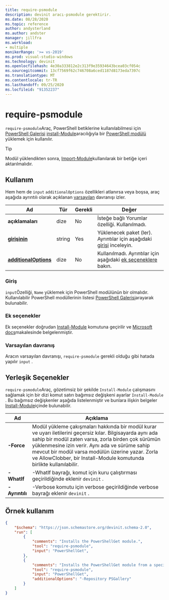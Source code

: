 ```yaml
---
title: require-psmodule
description: devinit aracı-psmodule gerektirir.
ms.date: 08/28/2020
ms.topic: reference
author: andysterland
ms.author: andster
manager: jillfra
ms.workload:
- multiple
monikerRange: '>= vs-2019'
ms.prod: visual-studio-windows
ms.technology: devinit
ms.openlocfilehash: 4e30a333812e2c313f9e35934643bcea03cf054c
ms.sourcegitcommit: 13cf7569f62c746708a6ced1187d8173eda7397c
ms.translationtype: MT
ms.contentlocale: tr-TR
ms.lasthandoff: 09/25/2020
ms.locfileid: "91352237"
---
```

# <a name="require-psmodule"></a>require-psmodule

`require-psmodule`Araç, PowerShell betiklerine kullanılabilmesi için [PowerShell Galerisi](https://www.powershellgallery.com/) [install-Module](https://docs.microsoft.com/powershell/module/powershellget/install-module?view=powershell-7&preserve-view=true)aracılığıyla bir [PowerShell modülü](https://docs.microsoft.com/powershell/scripting/developer/module/understanding-a-windows-powershell-module?view=powershell-7&preserve-view=true) yüklemek için kullanılır.

> [!TIP] 
> Modül yüklendikten sonra, [Import-Module](https://docs.microsoft.com/powershell/module/microsoft.powershell.core/import-module?view=powershell-7&preserve-view=true)kullanılarak bir betiğe içeri aktarılmalıdır.

## <a name="usage"></a>Kullanım

Hem hem de `input` `additionalOptions` özellikleri atlanırsa veya boşsa, araç aşağıda ayrıntılı olarak açıklanan [varsayılan](#default-behavior) davranışı izler.

| Ad                                             | Tür   | Gerekli | Değer                                                                                   |
|--------------------------------------------------|--------|----------|-----------------------------------------------------------------------------------------|
| **açıklamaları**                                     | dize | No       | İsteğe bağlı Yorumlar özelliği. Kullanılmadı.                                                   |
| [**girişinin**](#input)                              | string | Yes      | Yüklenecek paket (ler). Ayrıntılar için aşağıdaki [girişi](#input) inceleyin.                       |
| [**additionalOptions**](#additional-options)     | dize | No       | Kullanılmadı. Ayrıntılar için aşağıdaki [ek seçeneklere](#additional-options) bakın.              |

### <a name="input"></a>Giriş

`input`Özelliği, `Name` yüklemek için PowerShell modülünün bir olmalıdır. Kullanılabilir PowerShell modüllerinin listesi [PowerShell Galerisi](https://www.powershellgallery.com/)arayarak bulunabilir.

### <a name="additional-options"></a>Ek seçenekler

Ek seçenekler doğrudan [Install-Module](https://docs.microsoft.com/powershell/module/powershellget/install-module?view=powershell-7&preserve-view=true) komutuna geçirilir ve [Microsoft docs](https://docs.microsoft.com/powershell/module/powershellget/install-module?view=powershell-7&preserve-view=true)makalesinde belgelenmiştir.

### <a name="default-behavior"></a>Varsayılan davranış

Aracın varsayılan davranışı, `require-psmodule` gerekli olduğu gibi hatada yapılır `input` .

## <a name="builtin-options"></a>Yerleşik Seçenekler

`require-psmodule`Araç, gözetimsiz bir şekilde `Install-Module` çalışmasını sağlamak için bir dizi komut satırı bağımsız değişkeni ayarlar `Install-Module` . Bu bağımsız değişkenler aşağıda listelenmiştir ve bunlara ilişkin belgeler [Install-Module](https://docs.microsoft.com/powershell/module/powershellget/install-module?view=powershell-7&preserve-view=true)içinde bulunabilir.

| Ad         | Açıklama                                                                                                                                                                                                                                                                                                                                                               |
|--------------|---------------------------------------------------------------------------------------------------------------------------------------------------------------------------------------------------------------------------------------------------------------------------------------------------------------------------------------------------------------------------|
| **-Force**   | Modül yükleme çakışmaları hakkında bir modül kurar ve uyarı iletilerini geçersiz kılar. Bilgisayarda aynı ada sahip bir modül zaten varsa, zorla birden çok sürümün yüklenmesine izin verir. Aynı ada ve sürüme sahip mevcut bir modül varsa modülün üzerine yazar. Zorla ve AllowClobber, bir Install-Module komutunda birlikte kullanılabilir. |
| **-WhatIf**  | -WhatIf bayrağı, komut için kuru çalıştırması geçirildiğinde eklenir `devinit` .                                                                                                                                                                                                                                                                                                       |
| **-Ayrıntılı** | -Verbose komutu için verbose geçirildiğinde verbose bayrağı eklenir `devinit` .                                                                                                                                                                                                                                                                                                      |


## <a name="example-usage"></a>Örnek kullanım

```json
{
    "$schema": "https://json.schemastore.org/devinit.schema-2.0",
    "run": [
        {
            "comments": "Installs the PowerShellGet module.",
            "tool": "require-psmodule",
            "input": "PowerShellGet",
        },
        {
            "comments": "Installs the PowerShellGet module from a specific repository.",
            "tool": "require-psmodule",
            "input": "PowerShellGet",
            "additionalOptions": "-Repository PSGallery"
        }
    ]
}
```
